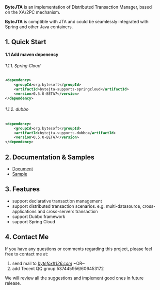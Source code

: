 ﻿
**ByteJTA** is an implementation of Distributed Transaction Manager, based on the XA/2PC mechanism. 

**ByteJTA** is comptible with JTA and could be seamlessly integrated with Spring and other Java containers.


## 1. Quick Start

#### 1.1 Add maven depenency
###### 1.1.1. Spring Cloud
```xml
<dependency>
	<groupId>org.bytesoft</groupId>
	<artifactId>bytejta-supports-springcloud</artifactId>
	<version>0.5.0-BETA7</version>
</dependency>
```
###### 1.1.2. dubbo
```xml
<dependency>
	<groupId>org.bytesoft</groupId>
	<artifactId>bytejta-supports-dubbo</artifactId>
	<version>0.5.0-BETA7</version>
</dependency>
```



## 2. Documentation & Samples
* [Document](https://github.com/liuyangming/ByteJTA/wiki)
* [Sample](https://github.com/liuyangming/ByteJTA-sample)



## 3. Features
* support declarative transaction management
* support distributed transaction scenarios. e.g. multi-datasource, cross-applications and cross-servers transaction
* support Dubbo framework
* support Spring Cloud



## 4. Contact Me
If you have any questions or comments regarding this project, please feel free to contact me at:

1. send mail to _[bytefox#126.com](bytefox@126.com)_
~OR~
2. add Tecent QQ group 537445956/606453172

We will review all the suggestions and implement good ones in future release.
